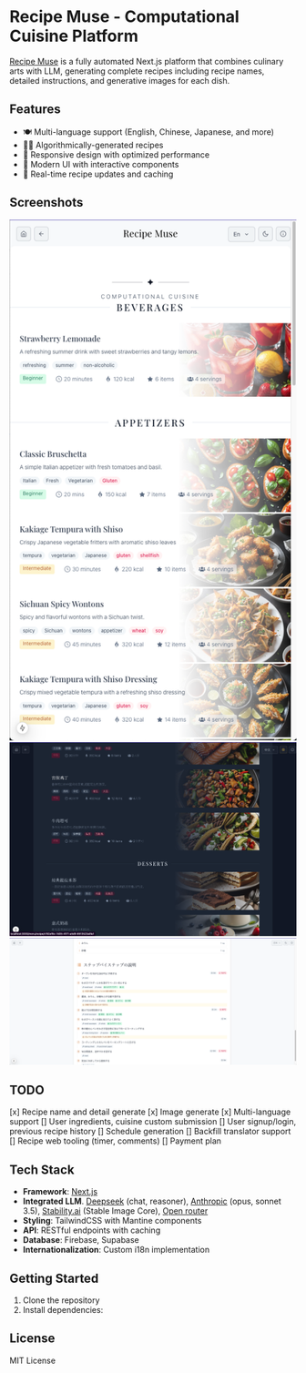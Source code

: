 # Recipe Muse - Computational Cuisine Platform

[Recipe Muse](https://meal-muse.vercel.app/) is a fully automated Next.js platform that combines culinary arts with LLM, generating complete recipes including recipe names, detailed instructions, and generative images for each dish.

## Features

- 🍽️ Multi-language support (English, Chinese, Japanese, and more)
- 🧑‍🍳 Algorithmically-generated recipes
- 📱 Responsive design with optimized performance
- 🎨 Modern UI with interactive components
- 🔄 Real-time recipe updates and caching

## Screenshots

![Mobile View](resources/capture/mobile.png)
![Menu Page](resources/capture/menu.png)
![Recipe Detail](resources/capture/recipe.png)

## TODO

[x] Recipe name and detail generate
[x] Image generate
[x] Multi-language support
[] User ingredients, cuisine custom submission
[] User signup/login, previous recipe history
[] Schedule generation
[] Backfill translator support
[] Recipe web tooling (timer, comments)
[] Payment plan

## Tech Stack

- **Framework**: [Next.js](https://nextjs.org)
- **Integrated LLM**. [Deepseek](https://platform.deepseek.com/) (chat, reasoner), [Anthropic](https://www.anthropic.com/api) (opus, sonnet 3.5), [Stability.ai](https://platform.stability.ai/) (Stable Image Core), [Open router](https://openrouter.ai/)
- **Styling**: TailwindCSS with Mantine components
- **API**: RESTful endpoints with caching
- **Database**: Firebase, Supabase
- **Internationalization**: Custom i18n implementation

## Getting Started

1. Clone the repository
2. Install dependencies:

## License

MIT License
